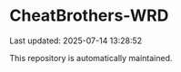 # CheatBrothers-WRD

Last updated: 2025-07-14 13:28:52

This repository is automatically maintained.
